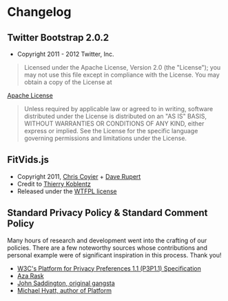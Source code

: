 # Changelog

## Twitter Bootstrap 2.0.2

* Copyright 2011 - 2012 Twitter, Inc.

> Licensed under the Apache License, Version 2.0 (the "License");
> you may not use this file except in compliance with the License.
> You may obtain a copy of the License at

[Apache License](http://www.apache.org/licenses/LICENSE-2.0)

> Unless required by applicable law or agreed to in writing, software
> distributed under the License is distributed on an "AS IS" BASIS,
> WITHOUT WARRANTIES OR CONDITIONS OF ANY KIND, either express or implied.
> See the License for the specific language governing permissions and
> limitations under the License.

## FitVids.js

* Copyright 2011, [Chris Coyier](http://css-tricks.com) + [Dave Rupert](http://daverupert.com)
* Credit to [Thierry Koblentz](http://www.alistapart.com/articles/creating-intrinsic-ratios-for-video/)
* Released under the [WTFPL license](http://sam.zoy.org/wtfpl/)

## Standard Privacy Policy & Standard Comment Policy

Many hours of research and development went into the crafting of our policies. There are a few noteworthy sources whose contributions and personal example were of significant inspiration in this process. Thank you!

* [W3C's Platform for Privacy Preferences 1.1 (P3P1.1) Specification](http://www.w3.org/TR/P3P11/)
* [Aza Rask](http://www.azarask.in/blog/post/privacy-icons/)
* [John Saddington, original gangsta](http://tentblogger.com)
* [Michael Hyatt, author of Platform](http://michaelhyatt.com)

